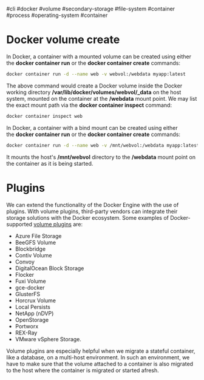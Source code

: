#cli #docker #volume #secondary-storage #file-system #container #process #operating-system #container 

# Docker volume create


In Docker, a container with a mounted volume can be created using either the **docker container run** or the **docker container create** commands:

```bash
docker container run -d --name web -v webvol:/webdata myapp:latest
```

The above command would create a Docker volume inside the Docker working directory **/var/lib/docker/volumes/webvol/_data** on the host system, mounted on the container at the **/webdata** mount point. We may list the exact mount path via the **docker container inspect** command:

```bash
docker container inspect web
```

In Docker, a container with a bind mount can be created using either the **docker container run** or the **docker container create** commands:

```bash
docker container run -d --name web -v /mnt/webvol:/webdata myapp:latest
```

It mounts the host's **/mnt/webvol** directory to the **/webdata** mount point on the container as it is being started.

# Plugins
We can extend the functionality of the Docker Engine with the use of plugins. With volume plugins, third-party vendors can integrate their storage solutions with the Docker ecosystem. Some examples of Docker-supported [volume plugins](https://docs.docker.com/engine/extend/legacy_plugins/#volume-plugins) are:

- Azure File Storage
- BeeGFS Volume
- Blockbridge
- Contiv Volume
- Convoy
- DigitalOcean Block Storage
- Flocker
- Fuxi Volume
- gce-docker
- GlusterFS
- Horcrux Volume
- Local Persists
- NetApp (nDVP)
- OpenStorage
- Portworx
- REX-Ray
- VMware vSphere Storage.

Volume plugins are especially helpful when we migrate a stateful container, like a database, on a multi-host environment. In such an environment, we have to make sure that the volume attached to a container is also migrated to the host where the container is migrated or started afresh.